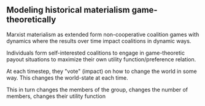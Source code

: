 




## Modeling historical materialism game-theoretically

Marxist materialism as extended form non-cooperative coalition games with dynamics where the results over time impact coalitions in dynamic ways.

Individuals form self-interested coalitions to engage in game-theoretic payout situations to maximize their own utility function/preference relation.

At each timestep, they "vote" (impact) on how to change the world in some way. This changes the world-state at each time.

This in turn changes the members of the group, changes the number of members, changes their utility function

